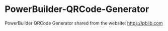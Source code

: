 # PowerBuilder-QRCode-Generator
PowerBuilder QRCode Generator
shared from the website: https://pblib.com
